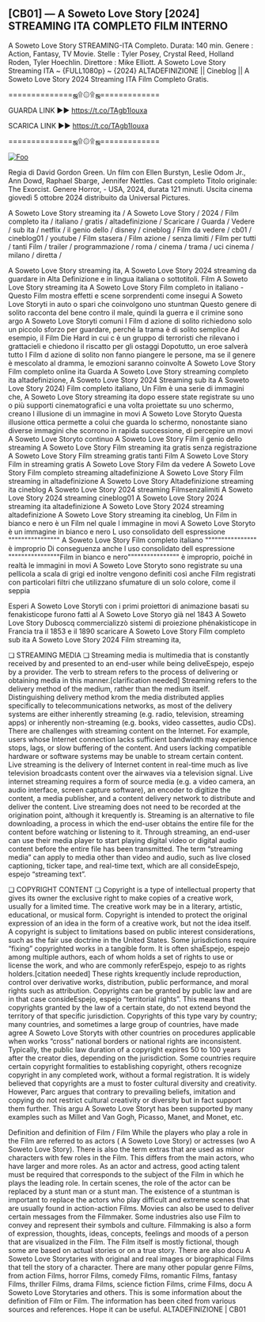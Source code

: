 ## [CB01] — A Soweto Love Story [2024] STREAMING ITA COMPLETO FILM INTERNO

A Soweto Love Story STREAMING-ITA Completo. Durata: 140 min. Genere : Action, Fantasy, TV Movie. Stelle : Tyler Posey, Crystal Reed, Holland Roden, Tyler Hoechlin. Direttore : Mike Elliott. A Soweto Love Story Streaming ITA ~ {FULL1080p} ~ {2024} ALTADEFINIZIONE || Cineblog || A Soweto Love Story 2024 Streaming ITA Film Completo Gratis.

==============ஜ۩۞۩ஜ=============

GUARDA LINK ►► https://t.co/TAgb1Iouxa

SCARICA LINK ►► https://t.co/TAgb1Iouxa

==============ஜ۩۞۩ஜ=============

<p dir="auto"><a href="https://t.co/TAgb1Iouxa" rel="nofollow"><img src="https://camo.githubusercontent.com/917e6ed5c302499242165dcc02bdbce85c075fd21b35918eb9c0b771855261b8/68747470733a2f2f7374617469632e7769787374617469632e636f6d2f6d656469612f6232343966395f61646163386637306662336634356238383639313639366337376465313866337e6d76322e676966" alt="Foo" style="max-width: 100%;"></a></p>

Regia di David Gordon Green. Un film con Ellen Burstyn, Leslie Odom Jr., Ann Dowd, Raphael Sbarge, Jennifer Nettles. Cast completo Titolo originale: The Exorcist. Genere Horror, - USA, 2024, durata 121 minuti. Uscita cinema giovedì 5 ottobre 2024 distribuito da Universal Pictures.

A Soweto Love Story streaming ita / A Soweto Love Story / 2024 / Film completo ita / italiano / gratis / altadefinizione / Scaricare / Guarda / Vedere / sub ita / netflix / il genio dello / disney / cineblog / Film da vedere / cb01 / cineblog01 / youtube / Film stasera / Film azione / senza limiti / Film per tutti / tanti Film / trailer / programmazione / roma / cinema / trama / uci cinema / milano / diretta /

A Soweto Love Story streaming ita, A Soweto Love Story 2024 streaming da guardare in Alta Definizione e in lingua italiana o sottotitoli. Film A Soweto Love Story streaming ita A Soweto Love Story Film completo in italiano - Questo Film mostra effetti e scene sorprendenti come insegui A Soweto Love Storyti in auto o spari che coinvolgono uno stuntman Questo genere di solito racconta del bene contro il male, quindi la guerra e il crimine sono argo A Soweto Love Storyti comuni I Film d azione di solito richiedono solo un piccolo sforzo per guardare, perché la trama è di solito semplice Ad esempio, il Film Die Hard in cui c è un gruppo di terroristi che rilevano i grattacieli e chiedono il riscatto per gli ostaggi Dopotutto, un eroe salverà tutto I Film d azione di solito non fanno piangere le persone, ma se il genere è mescolato al dramma, le emozioni saranno coinvolte A Soweto Love Story Film completo online ita Guarda A Soweto Love Story streaming completo ita altadefinizione, A Soweto Love Story 2024 Streaming sub ita A Soweto Love Story 2024) Film completo italiano, Un Film è una serie di immagini che, A Soweto Love Story streaming ita dopo essere state registrate su uno o più supporti cinematografici e una volta proiettate su uno schermo, creano l illusione di un immagine in movi A Soweto Love Storyto Questa illusione ottica permette a colui che guarda lo schermo, nonostante siano diverse immagini che scorrono in rapida successione, di percepire un movi A Soweto Love Storyto continuo A Soweto Love Story Film il genio dello streaming A Soweto Love Story Film streaming ita gratis senza registrazione A Soweto Love Story Film streaming gratis tanti Film A Soweto Love Story Film in streaming gratis A Soweto Love Story Film da vedere A Soweto Love Story Film completo streaming altadefinizione A Soweto Love Story Film streaming in altadefinizione A Soweto Love Story Altadefinizione streaming ita cineblog A Soweto Love Story 2024 streaming Filmsenzalimiti A Soweto Love Story 2024 streaming cineblog01 A Soweto Love Story 2024 streaming ita altadefinizione A Soweto Love Story 2024 streaming altadefinizione A Soweto Love Story streaming ita cineblog, Un Film in bianco e nero è un Film nel quale l immagine in movi A Soweto Love Storyto è un immagine in bianco e nero L uso consolidato dell espressione """""""""""""""" A Soweto Love Story Film completo italiano """""""""""""""" è improprio Di conseguenza anche l uso consolidato dell espressione """"""""""""""""Film in bianco e nero"""""""""""""""" è improprio, poiché in realtà le immagini in movi A Soweto Love Storyto sono registrate su una pellicola a scala di grigi ed inoltre vengono definiti così anche Film registrati con particolari filtri che utilizzano sfumature di un solo colore, come il seppia

Esperi A Soweto Love Storyti con i primi proiettori di animazione basati su fenakisticope furono fatti al A Soweto Love Storyo già nel 1843 A Soweto Love Story Duboscq commercializzò sistemi di proiezione phénakisticope in Francia tra il 1853 e il 1890 scaricare A Soweto Love Story Film completo sub ita A Soweto Love Story 2024 Film streaming ita,

❏ STREAMING MEDIA ❏ Streaming media is multimedia that is constantly received by and presented to an end-user while being deliveEspejo, espejo by a provider. The verb to stream refers to the process of delivering or obtaining media in this manner.[clarification needed] Streaming refers to the delivery method of the medium, rather than the medium itself. Distinguishing delivery method krom the media distributed applies specifically to telecommunications networks, as most of the delivery systems are either inherently streaming (e.g. radio, television, streaming apps) or inherently non-streaming (e.g. books, video cassettes, audio CDs). There are challenges with streaming content on the Internet. For example, users whose Internet connection lacks sufficient bandwidth may experience stops, lags, or slow buffering of the content. And users lacking compatible hardware or software systems may be unable to stream certain content. Live streaming is the delivery of Internet content in real-time much as live television broadcasts content over the airwaves via a television signal. Live internet streaming requires a form of source media (e.g. a video camera, an audio interface, screen capture software), an encoder to digitize the content, a media publisher, and a content delivery network to distribute and deliver the content. Live streaming does not need to be recorded at the origination point, although it krequently is. Streaming is an alternative to file downloading, a process in which the end-user obtains the entire file for the content before watching or listening to it. Through streaming, an end-user can use their media player to start playing digital video or digital audio content before the entire file has been transmitted. The term “streaming media” can apply to media other than video and audio, such as live closed captioning, ticker tape, and real-time text, which are all consideEspejo, espejo “streaming text”.

❏ COPYRIGHT CONTENT ❏ Copyright is a type of intellectual property that gives its owner the exclusive right to make copies of a creative work, usually for a limited time. The creative work may be in a literary, artistic, educational, or musical form. Copyright is intended to protect the original expression of an idea in the form of a creative work, but not the idea itself. A copyright is subject to limitations based on public interest considerations, such as the fair use doctrine in the United States. Some jurisdictions require “fixing” copyrighted works in a tangible form. It is often shaEspejo, espejo among multiple authors, each of whom holds a set of rights to use or license the work, and who are commonly referEspejo, espejo to as rights holders.[citation needed] These rights krequently include reproduction, control over derivative works, distribution, public performance, and moral rights such as attribution. Copyrights can be granted by public law and are in that case consideEspejo, espejo “territorial rights”. This means that copyrights granted by the law of a certain state, do not extend beyond the territory of that specific jurisdiction. Copyrights of this type vary by country; many countries, and sometimes a large group of countries, have made agree A Soweto Love Storyts with other countries on procedures applicable when works “cross” national borders or national rights are inconsistent. Typically, the public law duration of a copyright expires 50 to 100 years after the creator dies, depending on the jurisdiction. Some countries require certain copyright formalities to establishing copyright, others recognize copyright in any completed work, without a formal registration. It is widely believed that copyrights are a must to foster cultural diversity and creativity. However, Parc argues that contrary to prevailing beliefs, imitation and copying do not restrict cultural creativity or diversity but in fact support them further. This argu A Soweto Love Storyt has been supported by many examples such as Millet and Van Gogh, Picasso, Manet, and Monet, etc.

Definition and definition of Film / Film While the players who play a role in the Film are referred to as actors ( A Soweto Love Story) or actresses (wo A Soweto Love Story). There is also the term extras that are used as minor characters with few roles in the Film. This differs from the main actors, who have larger and more roles. As an actor and actress, good acting talent must be required that corresponds to the subject of the Film in which he plays the leading role. In certain scenes, the role of the actor can be replaced by a stunt man or a stunt man. The existence of a stuntman is important to replace the actors who play difficult and extreme scenes that are usually found in action-action Films. Movies can also be used to deliver certain messages from the Filmmaker. Some industries also use Film to convey and represent their symbols and culture. Filmmaking is also a form of expression, thoughts, ideas, concepts, feelings and moods of a person that are visualized in the Film. The Film itself is mostly fictional, though some are based on actual stories or on a true story. There are also docu A Soweto Love Storytaries with original and real images or biographical Films that tell the story of a character. There are many other popular genre Films, from action Films, horror Films, comedy Films, romantic Films, fantasy Films, thriller Films, drama Films, science fiction Films, crime Films, docu A Soweto Love Storytaries and others. This is some information about the definition of Film or Film. The information has been cited from various sources and references. Hope it can be useful. ALTADEFINIZIONE | CB01
